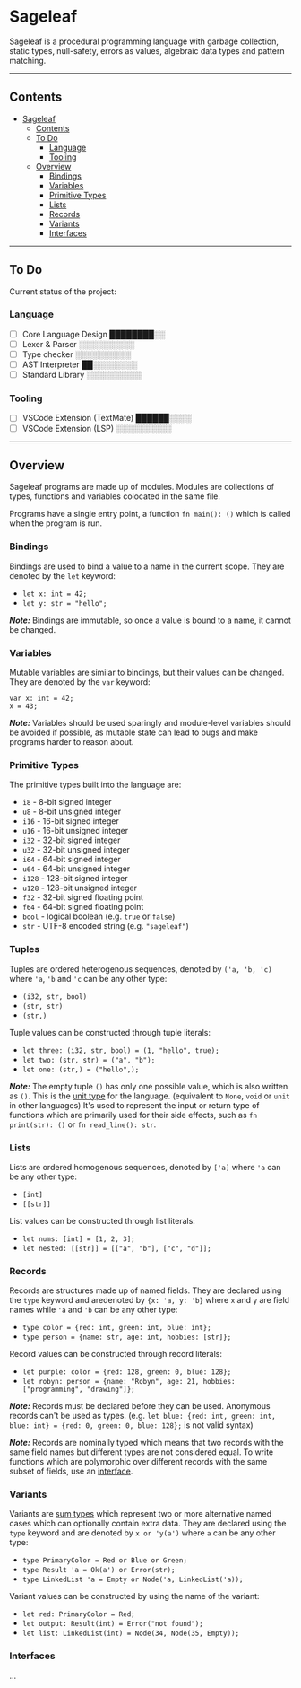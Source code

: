 # Sageleaf

Sageleaf is a procedural programming language with garbage collection, static
types, null-safety, errors as values, algebraic data types and pattern matching.

---

## Contents
- [Sageleaf](#sageleaf)
  - [Contents](#contents)
  - [To Do](#to-do)
    - [Language](#language)
    - [Tooling](#tooling)
  - [Overview](#overview)
    - [Bindings](#bindings)
    - [Variables](#variables)
    - [Primitive Types](#primitive-types)
    - [Lists](#lists)
    - [Records](#records)
    - [Variants](#variants)
    - [Interfaces](#interfaces)

---

## To Do
Current status of the project:

### Language
- [ ] Core Language Design          ████████░░
- [ ] Lexer & Parser                ░░░░░░░░░░
- [ ] Type checker                  ░░░░░░░░░░
- [ ] AST Interpreter               ██░░░░░░░░
- [ ] Standard Library              ░░░░░░░░░░

### Tooling
- [ ] VSCode Extension (TextMate)   ██████░░░░
- [ ] VSCode Extension (LSP)        ░░░░░░░░░░

---

## Overview
Sageleaf programs are made up of modules. Modules are collections of types, functions and variables colocated in the same file.

Programs have a single entry point, a function `fn main(): ()` which is called when the program is run.

### Bindings
Bindings are used to bind a value to a name in the current scope. They are denoted by the `let` keyword:
- `let x: int = 42;`
- `let y: str = "hello";`

***Note:*** Bindings are immutable, so once a value is bound to a name, it cannot be changed.

### Variables
Mutable variables are similar to bindings, but their values can be changed. They are denoted by the `var` keyword:
```
var x: int = 42;
x = 43;
```
***Note:*** Variables should be used sparingly and module-level variables should be avoided if possible, as mutable state can lead to bugs and make programs harder to reason about.

### Primitive Types
The primitive types built into the language are:
- `i8` - 8-bit signed integer
- `u8` - 8-bit unsigned integer
- `i16` - 16-bit signed integer
- `u16` - 16-bit unsigned integer
- `i32` - 32-bit signed integer
- `u32` - 32-bit unsigned integer
- `i64` - 64-bit signed integer
- `u64` - 64-bit unsigned integer
- `i128` - 128-bit signed integer
- `u128` - 128-bit unsigned integer
- `f32` - 32-bit signed floating point
- `f64` - 64-bit signed floating point
- `bool` - logical boolean (e.g. `true` or `false`)
- `str` - UTF-8 encoded string (e.g. `"sageleaf"`)

### Tuples
Tuples are ordered heterogenous sequences, denoted by `('a, 'b, 'c)` where `'a`, `'b` and `'c` can be any other type:
- `(i32, str, bool)`
- `(str, str)`
- `(str,)`

Tuple values can be constructed through tuple literals:
- `let three: (i32, str, bool) = (1, "hello", true);`
- `let two: (str, str) = ("a", "b");`
- `let one: (str,) = ("hello",);`

***Note:*** The empty tuple `()` has only one possible value, which is also written as `()`. This is the [unit type](https://en.wikipedia.org/wiki/Unit_type) for the language. (equivalent to `None`, `void` or `unit` in other languages) It's used to represent the input or return type of functions which are primarily used for their side effects, such as `fn print(str): ()` or `fn read_line(): str`.

### Lists
Lists are ordered homogenous sequences, denoted by `['a]` where `'a` can be any other type:
- `[int]`
- `[[str]]`

List values can be constructed through list literals:
- `let nums: [int] = [1, 2, 3];`
- `let nested: [[str]] = [["a", "b"], ["c", "d"]];`

### Records
Records are structures made up of named fields. They are declared using the `type` keyword and aredenoted by `{x: 'a, y: 'b}` where `x` and `y` are field names while `'a` and `'b` can be any other type:
- `type color = {red: int, green: int, blue: int};`
- `type person = {name: str, age: int, hobbies: [str]};`

Record values can be constructed through record literals:
- `let purple: color = {red: 128, green: 0, blue: 128};`
- `let robyn: person = {name: "Robyn", age: 21, hobbies: ["programming", "drawing"]};`

***Note:*** Records must be declared before they can be used. Anonymous records can't be used as types. (e.g. `let blue: {red: int, green: int, blue: int} = {red: 0, green: 0, blue: 128};` is not valid syntax)

***Note:*** Records are nominally typed which means that two records with the same field names but different types are not considered equal. To write functions which are polymorphic over different records with the same subset of fields, use an [interface](#interfaces).

### Variants
Variants are [sum types](https://en.wikipedia.org/wiki/Tagged_union) which represent two or more alternative named cases which can optionally contain extra data. They are declared using the `type` keyword and are denoted by `x or 'y(a')` where `a` can be any other type:
- `type PrimaryColor = Red or Blue or Green;`
- `type Result 'a = Ok(a') or Error(str);`
- `type LinkedList 'a = Empty or Node('a, LinkedList('a));`

Variant values can be constructed by using the name of the variant:
- `let red: PrimaryColor = Red;`
- `let output: Result(int) = Error("not found");`
- `let list: LinkedList(int) = Node(34, Node(35, Empty));`

### Interfaces
...

